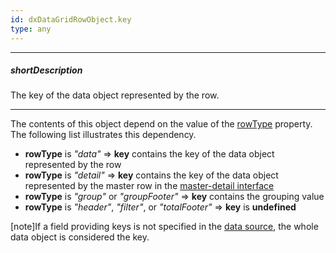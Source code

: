 ```yaml
---
id: dxDataGridRowObject.key
type: any
---
```

---
##### shortDescription
The key of the data object represented by the row.

---
The contents of this object depend on the value of the [rowType](/Documentation/ApiReference/UI_Widgets/dxDataGrid/Row/#rowType) property. The following list illustrates this dependency.

- **rowType** is *"data"* &rArr; **key** contains the key of the data object represented by the row
- **rowType** is *"detail"* &rArr; **key** contains the key of the data object represented by the master row in the [master-detail interface](/Documentation/Guide/Widgets/DataGrid/Master-Detail_Interface/)
- **rowType** is *"group"* or *"groupFooter"* &rArr; **key** contains the grouping value         
- **rowType** is *"header"*, *"filter"*, or *"totalFooter"* &rArr; **key** is **undefined**

[note]If a field providing keys is not specified in the [data source](/Documentation/ApiReference/UI_Widgets/dxDataGrid/Configuration/#dataSource), the whole data object is considered the key.